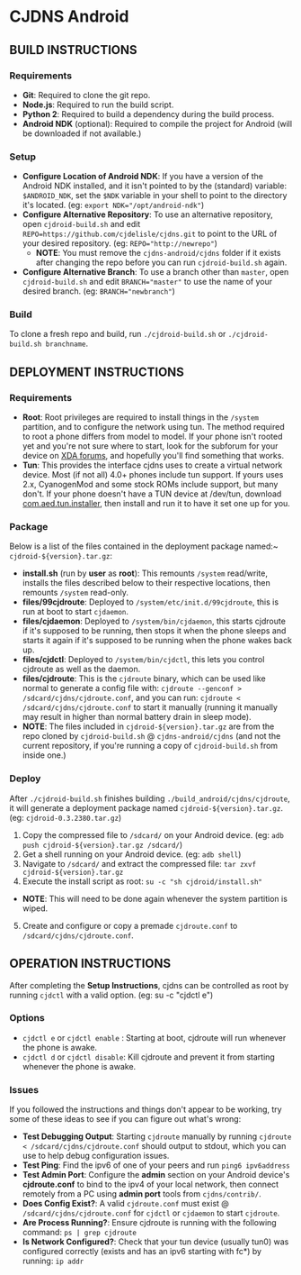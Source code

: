 # CJDNS Android #

## BUILD INSTRUCTIONS ##

### Requirements ###

* **Git**: Required to clone the git repo.
* **Node.js**: Required to run the build script.
* **Python 2**: Required to build a dependency during the build process.
* **Android NDK** (optional): Required to compile the project for Android (will be downloaded if not available.)

### Setup ###

* **Configure Location of Android NDK**: If you have a version of the Android NDK installed, and it isn't pointed to by the (standard) variable: `$ANDROID_NDK`, set the `$NDK` variable in your shell to point to the directory it's located. (eg: `export NDK="/opt/android-ndk"`)
* **Configure Alternative Repository**: To use an alternative repository, open `cjdroid-build.sh` and edit `REPO=https://github.com/cjdelisle/cjdns.git` to point to the URL of your desired repository. (eg: `REPO="http://newrepo"`)
  * **NOTE**: You must remove the `cjdns-android/cjdns` folder if it exists after changing the repo before you can run `cjdroid-build.sh` again.
* **Configure Alternative Branch**: To use a branch other than `master`, open `cjdroid-build.sh` and edit `BRANCH="master"` to use the name of your desired branch. (eg: `BRANCH="newbranch"`)

### Build ###

To clone a fresh repo and build, run `./cjdroid-build.sh` or `./cjdroid-build.sh branchname`.

## DEPLOYMENT INSTRUCTIONS ##

### Requirements ###

* **Root**: Root privileges are required to install things in the `/system` partition, and to configure the network using tun. The method required to root a phone differs from model to model.  If your phone isn't rooted yet and you're not sure where to start, look for the subforum for your device on [XDA forums](http://forum.xda-developers.com), and hopefully you'll find something that works.
* **Tun**: This provides the interface cjdns uses to create a virtual network device. Most (if not all) 4.0+ phones include tun support. If yours uses 2.x, CyanogenMod and some stock ROMs include support, but many don't. If your phone doesn't have a TUN device at /dev/tun, download [com.aed.tun.installer](http://cjdns.ca/com.aed.tun.installer.apk), then install and run it to have it set one up for you.

### Package ###

Below is a list of the files contained in the deployment package named:~ `cjdroid-${version}.tar.gz`:

* **install.sh** (run by **user** as **root**): This remounts `/system` read/write, installs the files described below to their respective locations, then remounts `/system` read-only.
* **files/99cjdroute**: Deployed to `/system/etc/init.d/99cjdroute`, this is run at boot to start `cjdaemon`.
* **files/cjdaemon**: Deployed to `/system/bin/cjdaemon`, this starts cjdroute if it's supposed to be running, then stops it when the phone sleeps and starts it again if it's supposed to be running when the phone wakes back up.
* **files/cjdctl**: Deployed to `/system/bin/cjdctl`, this lets you control cjdroute as well as the daemon.
* **files/cjdroute**: This is the `cjdroute` binary, which can be used like normal to generate a config file with: `cjdroute --genconf > /sdcard/cjdns/cjdroute.conf`, and you can run: `cjdroute < /sdcard/cjdns/cjdroute.conf` to start it manually (running it manually may result in higher than normal battery drain in sleep mode).
* **NOTE**: The files included in `cjdroid-${version}.tar.gz` are from the repo cloned by `cjdroid-build.sh` @  `cjdns-android/cjdns` (and not the current repository, if you're running a copy of `cjdroid-build.sh` from inside one.)

### Deploy ###

After `./cjdroid-build.sh` finishes building `./build_android/cjdns/cjdroute`, it will generate a deployment package named `cjdroid-${version}.tar.gz`. (eg: `cjdroid-0.3.2380.tar.gz`)

1. Copy the compressed file to `/sdcard/` on your Android device. (eg: `adb push cjdroid-${version}.tar.gz /sdcard/`)
2. Get a shell running on your Android device. (eg: `adb shell`)
3. Navigate to `/sdcard/` and extract the compressed file: `tar zxvf cjdroid-${version}.tar.gz`
4. Execute the install script as root: `su -c "sh cjdroid/install.sh"`
  * **NOTE**: This will need to be done again whenever the system partition is wiped.
5. Create and configure or copy a premade `cjdroute.conf` to `/sdcard/cjdns/cjdroute.conf`.

## OPERATION INSTRUCTIONS ##

After completing the **Setup Instructions**, cjdns can be controlled as root by running `cjdctl` with a valid option. (eg: su -c "cjdctl e")

### Options ###

* `cjdctl e` or `cjdctl enable` : Starting at boot, cjdroute will run whenever the phone is awake.
* `cjdctl d` or `cjdctl disable`: Kill cjdroute and prevent it from starting whenever the phone is awake.

### Issues ###

If you followed the instructions and things don't appear to be working, try some of these ideas to see if you can figure out what's wrong:

* **Test Debugging Output**: Starting `cjdroute` manually by running `cjdroute < /sdcard/cjdns/cjdroute.conf` should output to stdout, which you can use to help debug configuration issues.
* **Test Ping**: Find the ipv6 of one of your peers and run `ping6 ipv6address`
* **Test Admin Port**: Configure the **admin** section on your Android device's **cjdroute.conf** to bind to the ipv4 of your local network, then connect remotely from a PC using **admin port** tools from `cjdns/contrib/`.
* **Does Config Exist?**: A valid `cjdroute.conf` must exist @ `/sdcard/cjdns/cjdroute.conf` for `cjdctl` or `cjdaemon` to start `cjdroute`.
* **Are Process Running?**: Ensure cjdroute is running with the following command: `ps | grep cjdroute`
* **Is Network Configured?**: Check that your tun device (usually tun0) was configured correctly (exists and has an ipv6 starting with fc*) by running: `ip addr`
